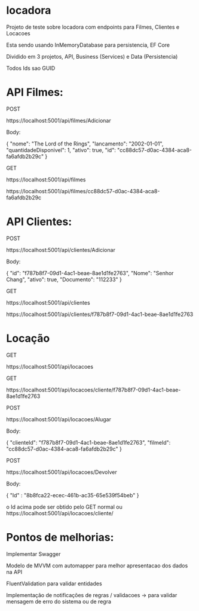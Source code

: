 # locadora

Projeto de teste sobre locadora com endpoints para Filmes, Clientes e Locacoes 

Esta sendo usando InMemoryDatabase para persistencia, EF Core

Dividido em 3 projetos, API, Business (Services) e Data (Persistencia)

Todos Ids sao GUID

# API Filmes:

POST

https://localhost:5001/api/filmes/Adicionar

Body:

{
    "nome": "The Lord of the Rings",
    "lancamento": "2002-01-01",
    "quantidadeDisponivel": 1,
    "ativo": true,
    "id": "cc88dc57-d0ac-4384-aca8-fa6afdb2b29c"
}


GET

https://localhost:5001/api/filmes

https://localhost:5001/api/filmes/cc88dc57-d0ac-4384-aca8-fa6afdb2b29c  


# API Clientes:

POST

https://localhost:5001/api/clientes/Adicionar

Body:

{
  "id": "f787b8f7-09d1-4ac1-beae-8ae1d1fe2763",
  "Nome": "Senhor Chang",
   "ativo": true,
  "Documento": "112233"
}

GET

https://localhost:5001/api/clientes

https://localhost:5001/api/clientes/f787b8f7-09d1-4ac1-beae-8ae1d1fe2763



# Locação

GET

https://localhost:5001/api/locacoes

GET

https://localhost:5001/api/locacoes/cliente/f787b8f7-09d1-4ac1-beae-8ae1d1fe2763

POST

https://localhost:5001/api/locacoes/Alugar

Body:

{
    "clienteId": "f787b8f7-09d1-4ac1-beae-8ae1d1fe2763",
    "filmeId": "cc88dc57-d0ac-4384-aca8-fa6afdb2b29c"
}

POST

https://localhost:5001/api/locacoes/Devolver

Body:


{
    "Id" : "8b8fca22-ecec-461b-ac35-65e539f54beb"
}

o Id acima pode ser obtido pelo GET normal ou https://localhost:5001/api/locacoes/cliente/


# Pontos de melhorias:

Implementar Swagger

Modelo de MVVM com automapper para melhor apresentacao dos dados na API

FluentValidation para validar entidades

Implementação de notificações de regras / validacoes -> para validar mensagem de erro do sistema ou de regra

